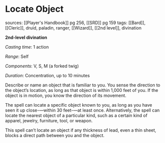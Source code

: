 # Locate Object
sources: [[Player's Handbook]] pg 256, [[SRD]] pg 159
tags: [[Bard]], [[Cleric]], druid, paladin, ranger, [[Wizard]], [[2nd level]], divination

**2nd-level divination**

*Casting time*: 1 action

*Range*: Self

*Components*: V, S, M (a forked twig)

*Duration*: Concentration, up to 10 minutes

Describe or name an object that is familiar to you. You sense the direction to the object’s location, as long as that object is within 1,000 feet of you. If the object is in motion, you know the direction of its movement.

The spell can locate a specific object known to you, as long as you have seen it up close-—within 30 feet-—at least once. Alternatively, the spell can locate the nearest object of a particular kind, such as a certain kind of apparel, jewelry, furniture, tool, or weapon.

This spell can’t locate an object if any thickness of lead, even a thin sheet, blocks a direct path between you and the object.
